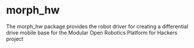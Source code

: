 # morph_hw
The morph_hw package provides the robot driver for creating a differential drive mobile base for the Modular Open Robotics Platform for Hackers project
